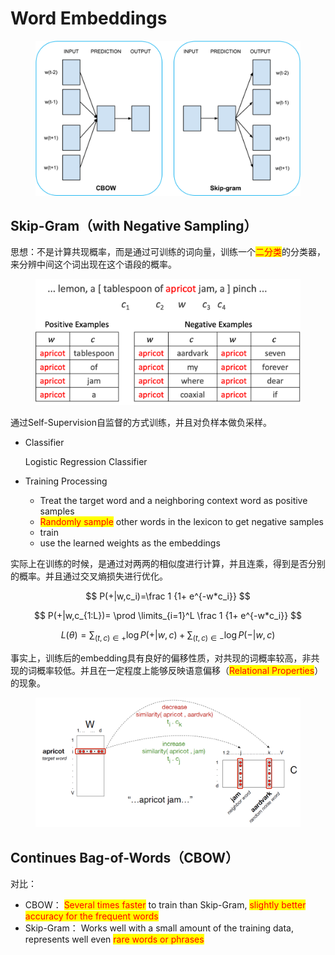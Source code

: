 # Word Embeddings

<figure><img src="../../.gitbook/assets/image (2) (1).png" alt=""><figcaption></figcaption></figure>

## Skip-Gram（with Negative Sampling）

思想：不是计算共现概率，而是通过可训练的词向量，训练一个<mark style="color:red;">二分类</mark>的分类器，来分辨中间这个词出现在这个语段的概率。

<figure><img src="../../.gitbook/assets/image (3).png" alt=""><figcaption></figcaption></figure>

通过Self-Supervision自监督的方式训练，并且对负样本做负采样。

*   Classifier

    Logistic Regression Classifier
* Training Processing
  * Treat the target word and a neighboring context word as positive samples
  * <mark style="color:red;">Randomly sample</mark> other words in the lexicon to get negative samples
  * train
  * use the learned weights as the embeddings

实际上在训练的时候，是通过对两两的相似度进行计算，并且连乘，得到是否分别的概率。并且通过交叉熵损失进行优化。

$$
P(+|w,c_i)=\frac 1 {1+ e^{-w*c_i}}
$$

$$
P(+|w,c_{1:L})= \prod \limits_{i=1}^L \frac 1 {1+ e^{-w*c_i}}
$$

$$
L(\theta)=\sum_{(t,c) \in +} {\log{P(+|w,c)}} + \sum_{(t,c) \in -} {\log {P(-|w,c)}}
$$

事实上，训练后的embedding具有良好的偏移性质，对共现的词概率较高，非共现的词概率较低。并且在一定程度上能够反映语意偏移（<mark style="color:red;">Relational Properties</mark>）的现象。

<figure><img src="../../.gitbook/assets/image (1) (1).png" alt=""><figcaption></figcaption></figure>

## Continues Bag-of-Words（CBOW）

对比：

* CBOW： <mark style="color:red;">Several times faster</mark> to train than Skip-Gram, <mark style="color:red;">slightly better accuracy for the frequent words</mark>
* Skip-Gram： Works well with a small amount of the training data, represents well even <mark style="color:red;">rare words or phrases</mark>
